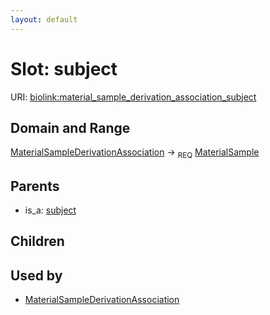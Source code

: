 ```yaml
---
layout: default
---
```



# Slot: subject




URI: [biolink:material_sample_derivation_association_subject](https://w3id.org/biolink/vocab/material_sample_derivation_association_subject)

## Domain and Range

[MaterialSampleDerivationAssociation](MaterialSampleDerivationAssociation.md) ->  <sub>REQ</sub> [MaterialSample](MaterialSample.md)

## Parents

 *  is_a: [subject](subject.md)

## Children


## Used by

 * [MaterialSampleDerivationAssociation](MaterialSampleDerivationAssociation.md)
